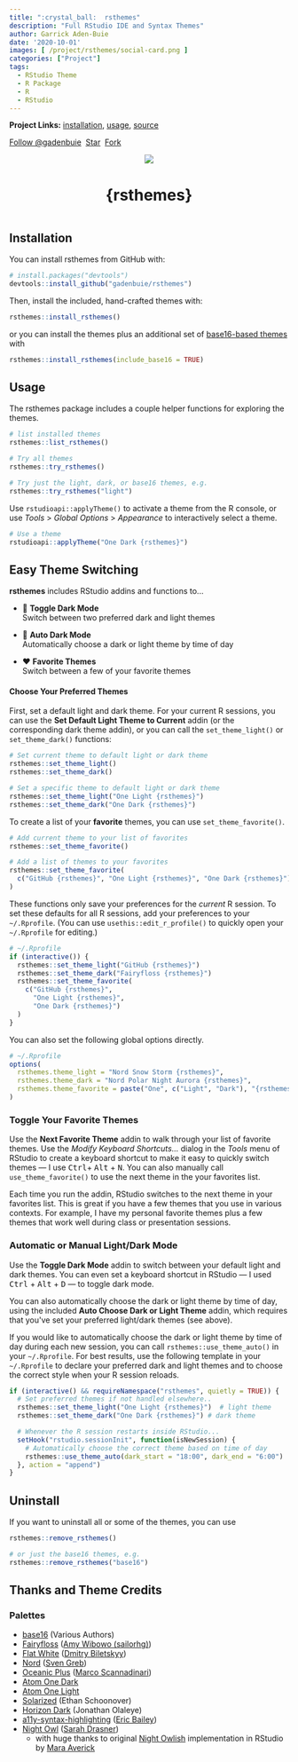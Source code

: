 ```yaml
---
title: ":crystal_ball:  rsthemes"
description: "Full RStudio IDE and Syntax Themes"
author: Garrick Aden-Buie
date: '2020-10-01'
images: [ /project/rsthemes/social-card.png ]
categories: ["Project"]
tags:
  - RStudio Theme
  - R Package
  - R
  - RStudio
---
```


[gh]: https://github.com/gadenbuie/rsthemes

**Project Links:** [installation](#installation), [usage](#usage), [source][gh]

<!-- https://buttons.github.io/ -->
<a class="github-button" href="https://github.com/gadenbuie" data-show-count="true" aria-label="Follow @gadenbuie on GitHub">Follow &commat;gadenbuie</a>&nbsp;
<a class="github-button" href="https://github.com/gadenbuie/rsthemes" data-icon="octicon-star" data-show-count="true" aria-label="Star gadenbuie/rsthemes on GitHub">Star</a>&nbsp;
<a class="github-button" href="https://github.com/gadenbuie/rsthemes/fork" data-icon="octicon-repo-forked" data-show-count="true" aria-label="Fork gadenbuie/rsthemes on GitHub">Fork</a>

<p align=center>
  <img src="https://raw.githubusercontent.com/gadenbuie/rsthemes/assets/rsthemes.gif">
  <h1 align="center">{rsthemes}</h1>
</p>



<style type="text/css">
#rsthemes-list ul {
  padding-left: 0;
  display: grid;
  grid-template-columns: repeat(3, 1fr);
  align-items: end;
  grid-gap: 0.66em;
  max-width: 100%;
}

@media screen and (max-width: 400px) {
  #rsthemes-list ul {
    grid-template-columns: repeat(2, 1fr);
    font-size: 12px;
  }
}

#rsthemes-list li {
  list-style: none;
  position: relative;
}

#rsthemes-list .rstheme-name {
  font-size: 1.1em;
  margin-top: 0;
  padding-right: 50px;
  position: relative;
}

#rsthemes-list .style {
  position: absolute;
  bottom: 0;
  right: 0;
  color: var(--text-mild);
}

#rsthemes-buttons {
  margin-left: auto;
  margin-right: auto;
  width: max-content;
}

#rsthemes-buttons button {
  color: var(--text-dark);
  border-color: var(--primary-dark);
  display: inline-block;
  font-size: 1em;
  padding: 10px;
  padding-left: 35px;
  padding-right: 20px;
  margin-bottom: 1.5em;
  text-decoration: none;
  border-radius: 4px;
  break-inside: avoid;
  white-space: nowrap;
  position: relative;
  text-align: left;
}

#rsthemes-buttons button + button {
  margin-left: 10px;
}

#rsthemes-buttons button:hover,
#rsthemes-buttons button:active,
#rsthemes-buttons button:focus{
  background: var(--text-dark);
  border-color: var(--text-dark);
  color: var(--text-lightest);
}

#rsthemes-buttons .rsthemes-button-active,
#rsthemes-buttons .rsthemes-button-active:hover {
  background: var(--primary-light);
  color: var(--text-lightest);
  border-color: var(--primary-light);
}

#rsthemes-buttons button.rsthemes-button-active::before {
  content: '\2713';
  position: absolute;
  left: 10px;
}
</style>

<script src="//cdnjs.cloudflare.com/ajax/libs/list.js/1.5.0/list.min.js"></script>

<div id="rsthemes-buttons" style="display:none;">
<button class="rsthemes-button-active" id="rsthemes-light" value="rsthemes-is-light">Light</button>
<button class="rsthemes-button-active" id="rsthemes-dark" value="rsthemes-is-dark">Dark</button>
<button id="rsthemes-base16" value="rsthemes-is-base16">Base 16</button>
</div>

<div id="rsthemes-list"><ul class="list"></ul></div>

<script type="text/javascript">
const rsthemesOpts = {
  valueNames: [
    'name',
    'style',
    { name: 'image', attr: 'src' },
    { name: 'imageLink', attr: 'href' }
  ],
  // <a href="{url}" data-featherlight="image">
  item: `<li>
    <div class="rstheme-name"><span class="name"></span><div class="style"></div></div>

    <div class="rstheme-image"><a class="imageLink" data-featherlight="image" href="#"><img class="image" src="#" /></a></div>
    </li>`
}

let rsthemesList = undefined
const btns = document.getElementById('rsthemes-buttons')

function filterRsthemesList() {
  if (typeof rsthemesList === 'undefined') return;
  let btn = btns.querySelectorAll('button')
  const state = {
    light: btn[0].classList.contains('rsthemes-button-active'),
    dark: btn[1].classList.contains('rsthemes-button-active'),
    base16: btn[2].classList.contains('rsthemes-button-active')
  }
  rsthemesList.filter(function(item) {
    const value = item.values()
    if (value.isBase16 && !state.base16) {
      return false
    }
    if (!state.light && !state.dark) {
      return true
    }
    if (value.isDark && state.dark) {
      return true
    }
    if (!value.isDark && state.light) {
      return true
    }
    return false
  })
}

const rsthemes = fetch("https://raw.githubusercontent.com/gadenbuie/rsthemes/assets/rsthemes.json")
  .then(response => response.json())
  .then(json => {
    json = json.map(t => {
      t.imageLink = t.image
      t.style = t.isDark ? 'Dark' : 'Light'
      t.name = t.name.replace(' {rsthemes}', '')
      return t
    }).
    sort(t => t.isBase16 ? 1 : -1)

    rsthemesList = new List('rsthemes-list', rsthemesOpts, json)
    btns.style.display = 'block'
    filterRsthemesList()
  })

btns.querySelectorAll('button').forEach(function(btn) {
  btn.addEventListener('click', function() {
    btn.classList.toggle('rsthemes-button-active')
    filterRsthemesList()
  })
})
</script>


## Installation


You can install rsthemes from GitHub with:

``` r
# install.packages("devtools")
devtools::install_github("gadenbuie/rsthemes")
```

Then, install the included, hand-crafted themes with:

``` r
rsthemes::install_rsthemes()
```

or you can install the themes plus an additional set of [base16-based themes](https://github.com/chriskempson/base16) with

``` r
rsthemes::install_rsthemes(include_base16 = TRUE)
```

## Usage


The rsthemes package includes a couple helper functions for exploring the themes.

``` r
# list installed themes
rsthemes::list_rsthemes()

# Try all themes
rsthemes::try_rsthemes()

# Try just the light, dark, or base16 themes, e.g.
rsthemes::try_rsthemes("light")
```

Use `rstudioapi::applyTheme()` to activate a theme from the R console, or use *Tools* > *Global Options* > *Appearance* to interactively select a theme. 

``` r
# Use a theme
rstudioapi::applyTheme("One Dark {rsthemes}")
```

## Easy Theme Switching


**rsthemes** includes RStudio addins and functions to... <a name="automatic--light-and--dark-mode"></a>

- &#x1F305; **Toggle Dark Mode**<br>Switch between two preferred dark and light themes

- &#x1F303; **Auto Dark Mode**<br>Automatically choose a dark or light theme by time of day

- &#x2764;&#xFE0F; **Favorite Themes**<br>Switch between a few of your favorite themes

#### Choose Your Preferred Themes

First, set a default light and dark theme. For your current R sessions, you can use the **Set Default Light Theme to Current** addin (or the corresponding dark theme addin), or you can call the `set_theme_light()` or `set_theme_dark()` functions:

``` r
# Set current theme to default light or dark theme
rsthemes::set_theme_light()
rsthemes::set_theme_dark()

# Set a specific theme to default light or dark theme
rsthemes::set_theme_light("One Light {rsthemes}")
rsthemes::set_theme_dark("One Dark {rsthemes}")
```

To create a list of your **favorite** themes, you can use `set_theme_favorite()`.

```r
# Add current theme to your list of favorites
rsthemes::set_theme_favorite()

# Add a list of themes to your favorites
rsthemes::set_theme_favorite(
  c("GitHub {rsthemes}", "One Light {rsthemes}", "One Dark {rsthemes}")
)
```

These functions only save your preferences for the _current_ R session. To set these defaults for all R sessions, add your preferences to your `~/.Rprofile`. (You can use `usethis::edit_r_profile()` to quickly open your `~/.Rprofile` for editing.)

```r
# ~/.Rprofile
if (interactive()) {
  rsthemes::set_theme_light("GitHub {rsthemes}")
  rsthemes::set_theme_dark("Fairyfloss {rsthemes}")
  rsthemes::set_theme_favorite(
    c("GitHub {rsthemes}", 
      "One Light {rsthemes}", 
      "One Dark {rsthemes}")
  )
}
```

You can also set the following global options directly.

```r
# ~/.Rprofile
options(
  rsthemes.theme_light = "Nord Snow Storm {rsthemes}",
  rsthemes.theme_dark = "Nord Polar Night Aurora {rsthemes}",
  rsthemes.theme_favorite = paste("One", c("Light", "Dark"), "{rsthemes}")
)
```

### Toggle Your Favorite Themes

Use the **Next Favorite Theme** addin to walk through your list of favorite themes. Use the _Modify Keyboard Shortcuts..._ dialog in the _Tools_ menu of RStudio to create a keyboard shortcut to make it easy to quickly switch themes — I use <kbd>Ctrl</kbd>+ <kbd>Alt</kbd> + <kbd>N</kbd>. You can also manually call `use_theme_favorite()` to use the next theme in the your favorites list.

Each time you run the addin, RStudio switches to the next theme in your favorites list. This is great if you have a few themes that you use in various contexts. For example, I have my personal favorite themes plus a few themes that work well during class or presentation sessions.


### Automatic or Manual Light/Dark Mode

Use the **Toggle Dark Mode** addin to switch between your default light and dark themes. You can even set a keyboard shortcut in RStudio — I used <kbd>Ctrl</kbd> + <kbd>Alt</kbd> + <kbd>D</kbd> — to toggle dark mode.

You can also automatically choose the dark or light theme by time of day, using the included **Auto Choose Dark or Light Theme** addin, which requires that you've set your preferred light/dark themes (see above).

If you would like to automatically choose the dark or light theme by time of day during each new session, you can call `rsthemes::use_theme_auto()` in your `~/.Rprofile`. For best results, use the following template in your `~/.Rprofile` to declare your preferred dark and light themes and to choose the correct style when your R session reloads.

```r
if (interactive() && requireNamespace("rsthemes", quietly = TRUE)) {
  # Set preferred themes if not handled elsewhere..
  rsthemes::set_theme_light("One Light {rsthemes}")  # light theme
  rsthemes::set_theme_dark("One Dark {rsthemes}") # dark theme

  # Whenever the R session restarts inside RStudio...
  setHook("rstudio.sessionInit", function(isNewSession) {
    # Automatically choose the correct theme based on time of day
    rsthemes::use_theme_auto(dark_start = "18:00", dark_end = "6:00")
  }, action = "append")
}
```

## Uninstall


If you want to uninstall all or some of the themes, you can use

``` r
rsthemes::remove_rsthemes()

# or just the base16 themes, e.g.
rsthemes::remove_rsthemes("base16")
```

## Thanks and Theme Credits

### Palettes


- [base16] (Various Authors)
- [Fairyfloss] ([Amy Wibowo (sailorhg)](https://github.com/sailorhg))
- [Flat White][flat-white] ([Dmitry Biletskyy](https://github.com/biletskyy))
- [Nord] ([Sven Greb](https://www.svengreb.de/))
- [Oceanic Plus][oceanic-plus] ([Marco Scannadinari](https://github.com/marcoms))
- [Atom One Dark][one-dark]
- [Atom One Light][one-light]
- [Solarized] (Ethan Schoonover)
- [Horizon Dark][horizon] (Jonathan Olaleye)
- [a11y-syntax-highlighting][a11y-syntax] ([Eric Bailey](https://ericwbailey.design/))
- [Night Owl][night-owl] ([Sarah Drasner](https://sarah.dev/))
  - with huge thanks to original [Night Owlish][night-owlish] 
    implementation in RStudio by [Mara Averick](https://maraaverick.rbind.io/)
    

[base16]: https://github.com/chriskempson/base16
[fairyfloss]: https://github.com/sailorhg/fairyfloss
[flat-white]: https://github.com/biletskyy/flatwhite-syntax
[nord]: https://github.com/arcticicestudio/nord
[oceanic-plus]: https://github.com/marcoms/oceanic-plus
[one-light]: https://github.com/atom/atom/tree/master/packages/one-light-syntax
[one-dark]: https://github.com/atom/atom/tree/master/packages/one-dark-syntax
[solarized]: https://ethanschoonover.com/solarized
[horizon]: https://horizontheme.netlify.app/
[a11y-syntax]: https://github.com/ericwbailey/a11y-syntax-highlighting
[night-owl]: https://github.com/sdras/night-owl-vscode-theme
[night-owlish]: https://github.com/batpigandme/night-owlish


